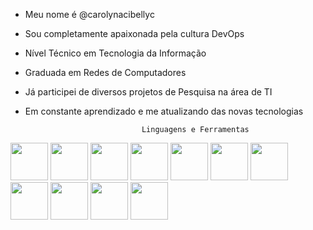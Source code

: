 - Meu nome é @carolynacibellyc
- Sou completamente apaixonada pela cultura DevOps
- Nível Técnico em Tecnologia da Informação
- Graduada em Redes de Computadores
- Já participei de diversos projetos de Pesquisa na área de TI
- Em constante aprendizado e me atualizando das novas tecnologias


                                Linguagens e Ferramentas


<img src="https://cdn.jsdelivr.net/gh/devicons/devicon/icons/docker/docker-original.svg" width="60" height="60"/>  <img src="https://cdn.jsdelivr.net/gh/devicons/devicon/icons/kubernetes/kubernetes-plain.svg" width="60" height="60"/>
<img src="https://cdn.jsdelivr.net/gh/devicons/devicon/icons/grafana/grafana-original.svg" width="60" height="60"/> <img src="https://cdn.jsdelivr.net/gh/devicons/devicon/icons/linux/linux-original.svg" width="60" height="60" />  <img src="https://cdn.jsdelivr.net/gh/devicons/devicon/icons/visualstudio/visualstudio-plain.svg" width="60" height="60"/>
<img src="https://cdn.jsdelivr.net/gh/devicons/devicon/icons/prometheus/prometheus-original.svg" width="60" height="60" />  <img src="https://cdn.jsdelivr.net/gh/devicons/devicon/icons/jenkins/jenkins-original.svg" width="60" height="60"/> <img src="https://cdn.jsdelivr.net/gh/devicons/devicon/icons/jira/jira-original.svg" width="60" height="60"/> <img src="https://cdn.jsdelivr.net/gh/devicons/devicon/icons/github/github-original.svg" width="60" height="60" /> <img src="https://cdn.jsdelivr.net/gh/devicons/devicon/icons/debian/debian-original.svg" width="60" height="60" /> <img src="https://cdn.jsdelivr.net/gh/devicons/devicon/icons/terraform/terraform-original.svg" width="60" height="60"/>
          
          
          
          
          
                    
          
          
          
                               
            
          
          

<!---
carolynacibellyc/carolynacibellyc is a ✨ special ✨ repository because its `README.md` (this file) appears on your GitHub profile.
You can click the Preview link to take a look at your changes.
--->

